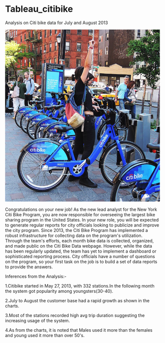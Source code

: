 # Tableau_citibike
Analysis on Citi bike data for July and August 2013

![](Images/citi-bike-station-bikes.jpg)


Congratulations on your new job! As the new lead analyst for the New York Citi Bike Program, you are now responsible for overseeing the largest bike sharing program in the United States. In your new role, you will be expected to generate regular reports for city officials looking to publicize and improve the city program.
Since 2013, the Citi Bike Program has implemented a robust infrastructure for collecting data on the program's utilization. Through the team's efforts, each month bike data is collected, organized, and made public on the Citi Bike Data webpage.
However, while the data has been regularly updated, the team has yet to implement a dashboard or sophisticated reporting process. City officials have a number of questions on the program, so your first task on the job is to build a set of data reports to provide the answers.

Inferences from the Analysis:-

1.Citibike started in May 27, 2013, with 332 stations.In the following month the system got popularity among youngsters(30-40).

2.July to August the customer base had a rapid growth as shown in the charts.

3.Most of the stations recorded high avg trip duration suggesting the increasing usage of the system.

4.As from the charts, it is noted that Males used it more than the females and young used it more than over 50's.

